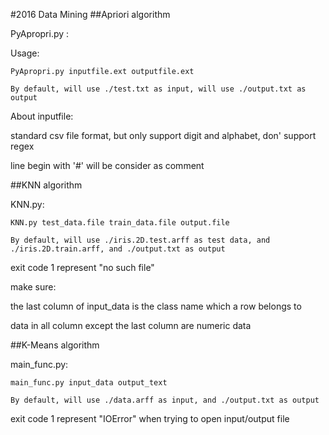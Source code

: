 #2016 Data Mining
##Apriori algorithm

PyApropri.py :

Usage:

	PyApropri.py inputfile.ext outputfile.ext
	
    By default, will use ./test.txt as input, will use ./output.txt as output

About inputfile:
  
  standard csv file format, but only support digit and alphabet, don' support regex
  
  line begin with '#' will be consider as comment

##KNN algorithm

KNN.py:

	KNN.py test_data.file train_data.file output.file
	
	By default, will use ./iris.2D.test.arff as test data, and ./iris.2D.train.arff, and ./output.txt as output
	
exit code 1 represent "no such file"

make sure:
  
  the last column of input_data is the class name which a row belongs to
  
  data in all column except the last column are numeric data

##K-Means algorithm

main_func.py:

    main_func.py input_data output_text
    
    By default, will use ./data.arff as input, and ./output.txt as output
    
exit code 1 represent "IOError" when trying to open input/output file
